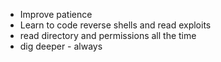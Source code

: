 
- Improve patience
- Learn to code reverse shells and read exploits
- read directory and permissions all the time
- dig deeper - always
